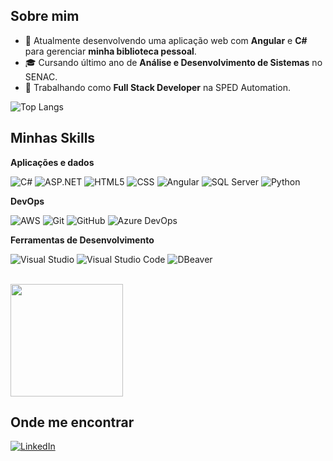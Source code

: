 ## Sobre mim

- 🤔 Atualmente desenvolvendo uma aplicação web com **Angular** e **C#** para gerenciar **minha biblioteca pessoal**.
- 🎓 Cursando último ano de  **Análise e Desenvolvimento de Sistemas** no SENAC.
- 💼 Trabalhando como **Full Stack Developer** na SPED Automation.

![Top Langs](https://github-readme-stats.vercel.app/api/top-langs/?username=rodrigohenriquecordeiro&layout=compact)


## Minhas Skills

**Aplicações e dados**

![C#](https://img.shields.io/badge/C%23-239120?style=flat&logo=unity&logoColor=white)
![ASP.NET](https://img.shields.io/badge/ASP.NET-512BD4?style=flat-square)
![HTML5](https://img.shields.io/badge/-HTML5-333333?style=flat&logo=HTML5)
![CSS](https://img.shields.io/badge/-CSS-333333?style=flat&logo=CSS3&logoColor=1572B6)
![Angular](https://img.shields.io/badge/-Angular-DD0031?style=flat-square&logo=angular&logoColor=white)
![SQL Server](https://img.shields.io/badge/Microsoft_SQL_Server-CC2927)
![Python](https://img.shields.io/badge/Python-3776AB?style=flat-square&logo=python&logoColor=white)

**DevOps**

![AWS](https://img.shields.io/badge/AWS-232F3E?style=flat-square&logo=amazonaws&logoColor=white)
![Git](https://img.shields.io/badge/-Git-333333?style=flat&logo=git)
![GitHub](https://img.shields.io/badge/-GitHub-333333?style=flat&logo=github)
![Azure DevOps](https://img.shields.io/badge/Azure%20DevOps-0078D7?style=flat&logo=azuredevops&logoColor=white)

**Ferramentas de Desenvolvimento**

![Visual Studio](https://img.shields.io/badge/Visual%20Studio-5C2D91?style=flat&logo=visualstudio&logoColor=white)
![Visual Studio Code](https://img.shields.io/badge/-Visual%20Studio%20Code-333333?style=flat&logo=visual-studio-code&logoColor=007ACC)
![DBeaver](https://img.shields.io/badge/DBeaver-372923?style=flat-square)


<br/>

<a href="https://github.com/rodrigohenriquecordeiro" title="Perfil do Rodrigo H. Cordeiro">
  <img height="180em" src="https://github-readme-stats.vercel.app/api?username=rodrigohenriquecordeiro&theme=dracula&show_icons=true" />
</a>

## Onde me encontrar

[![LinkedIn](https://img.shields.io/badge/LinkedIn-0077B5?style=for-the-badge&logo=linkedin&logoColor=white)](https://www.linkedin.com/in/rodrigohenriquecordeiro/)
